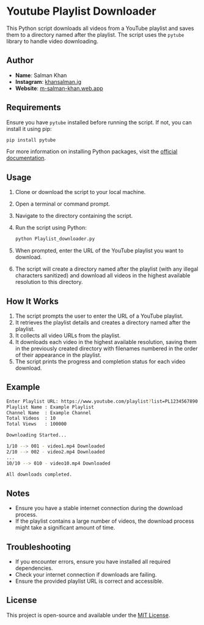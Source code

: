 # Youtube Playlist Downloader

This Python script downloads all videos from a YouTube playlist and saves them to a directory named after the playlist. The script uses the `pytube` library to handle video downloading.

## Author

- **Name**: Salman Khan
- **Instagram**: [khansalman.ig](https://instagram.com/khansalman.ig)
- **Website**: [m-salman-khan.web.app](https://m-salman-khan.web.app)

## Requirements

Ensure you have `pytube` installed before running the script. If not, you can install it using pip:

```sh
pip install pytube
```

For more information on installing Python packages, visit the [official documentation](https://packaging.python.org/en/latest/tutorials/installing-packages).

## Usage

1. Clone or download the script to your local machine.
2. Open a terminal or command prompt.
3. Navigate to the directory containing the script.
4. Run the script using Python:

   ```sh
   python Playlist_downloader.py
   ```

5. When prompted, enter the URL of the YouTube playlist you want to download.
6. The script will create a directory named after the playlist (with any illegal characters sanitized) and download all videos in the highest available resolution to this directory.

## How It Works

1. The script prompts the user to enter the URL of a YouTube playlist.
2. It retrieves the playlist details and creates a directory named after the playlist.
3. It collects all video URLs from the playlist.
4. It downloads each video in the highest available resolution, saving them in the previously created directory with filenames numbered in the order of their appearance in the playlist.
5. The script prints the progress and completion status for each video download.

## Example

```sh
Enter Playlist URL: https://www.youtube.com/playlist?list=PL1234567890
Playlist Name : Example Playlist
Channel Name  : Example Channel
Total Videos  : 10
Total Views   : 100000

Downloading Started...

1/10 --> 001 - video1.mp4 Downloaded
2/10 --> 002 - video2.mp4 Downloaded
...
10/10 --> 010 - video10.mp4 Downloaded

All downloads completed.
```

## Notes

- Ensure you have a stable internet connection during the download process.
- If the playlist contains a large number of videos, the download process might take a significant amount of time.

## Troubleshooting

- If you encounter errors, ensure you have installed all required dependencies.
- Check your internet connection if downloads are failing.
- Ensure the provided playlist URL is correct and accessible.

## License

This project is open-source and available under the [MIT License](LICENSE).
